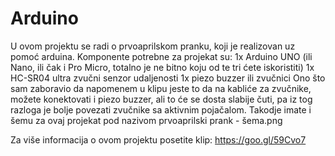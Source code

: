 # Arduino

U ovom projektu se radi o prvoaprilskom pranku, koji je realizovan uz pomoć arduina.
Komponente potrebne za projekat su:
1x Arduino UNO (ili Nano, ili čak i Pro Micro, totalno je ne bitno koju od te tri ćete iskoristiti)
1x HC-SR04 ultra zvučni senzor udaljenosti
1x piezo buzzer ili zvučnici
Ono što sam zaboravio da napomenem u klipu jeste to da na kabliće za zvučnike, možete konektovati i piezo buzzer, ali to će se dosta slabije čuti, pa iz tog razloga je bolje povezati zvučnike sa aktivnim pojačalom.
Takodje imate i šemu za ovaj projekat pod nazivom prvoaprilski prank - šema.png

Za više informacija o ovom projektu posetite klip: https://goo.gl/59Cvo7